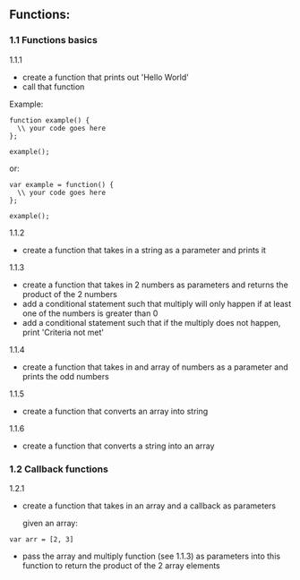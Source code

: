 ## Functions:

### 1.1 Functions basics
1.1.1
  - create a function that prints out 'Hello World'
  - call that function
  
Example:
```
function example() {
  \\ your code goes here
};

example();
```
or:

```
var example = function() {
  \\ your code goes here
};

example();
```

1.1.2
  - create a function that takes in a string as a parameter and prints it

1.1.3
  - create a function that takes in 2 numbers as parameters and returns the product of the 2 numbers
  - add a conditional statement such that multiply will only happen if at least one of the numbers is greater than 0
  - add a conditional statement such that if the multiply does not happen, print 'Criteria not met'
  
1.1.4
  - create a function that takes in and array of numbers as a parameter and prints the odd numbers
  
1.1.5
  - create a function that converts an array into string

1.1.6
  - create a function that converts a string into an array

### 1.2 Callback functions

1.2.1
  
  - create a function that takes in an array and a callback as parameters
  
    given an array:
  
  ```
  var arr = [2, 3]
  ```
  
  - pass the array and multiply function (see 1.1.3) as parameters into this function to return the product of the 2 array         elements
